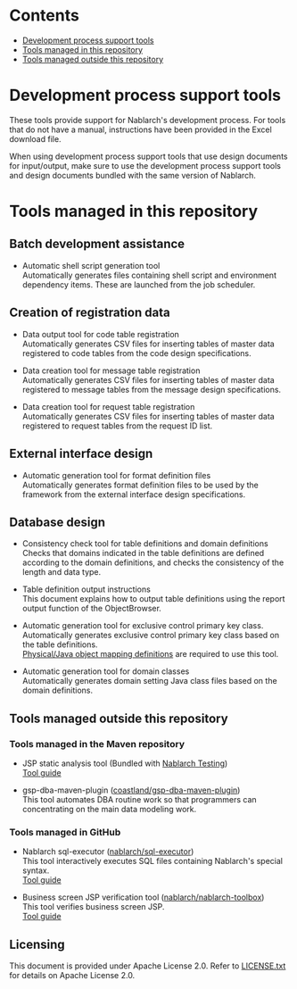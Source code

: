 # Contents

- [Development process support tools](#development-process-support-tools)
- [Tools managed in this repository](#tools-managed-in-this-repository)
- [Tools managed outside this repository](#tools-managed-outside-this-repository)

# Development process support tools

These tools provide support for Nablarch's development process. 
For tools that do not have a manual, instructions have been provided in the Excel download file. 

When using development process support tools that use design documents for input/output, 
make sure to use the development process support tools and design documents bundled with the same version of Nablarch. 

# Tools managed in this repository

## Batch development assistance

* Automatic shell script generation tool  
Automatically generates files containing shell script and environment dependency items. These are launched from the job scheduler.  

## Creation of registration data

* Data output tool for code table registration  
Automatically generates CSV files for inserting tables of master data registered to code tables from the code design specifications.  


* Data creation tool for message table registration  
Automatically generates CSV files for inserting tables of master data registered to message tables from the message design specifications.  

* Data creation tool for request table registration  
Automatically generates CSV files for inserting tables of master data registered to request tables from the request ID list.  

## External interface design

* Automatic generation tool for format definition files  
Automatically generates format definition files to be used by the framework from the external interface design specifications.  

## Database design

* Consistency check tool for table definitions and domain definitions  
Checks that domains indicated in the table definitions are defined according to the domain definitions, and checks the consistency of the length and data type.  

* Table definition output instructions  
This document explains how to output table definitions using the report output function of the ObjectBrowser.  


* Automatic generation tool for exclusive control primary key class.  
Automatically generates exclusive control primary key class based on the table definitions.  
[Physical/Java object mapping definitions](DB-Design/Physical_Type_Java_Object_Mapping_Definition.xls) are required to use this tool.


* Automatic generation tool for domain classes  
Automatically generates domain setting Java class files based on the domain definitions.  

## Tools managed outside this repository

### Tools managed in the Maven repository

* JSP static analysis tool (Bundled with [Nablarch Testing](https://mvnrepository.com/artifact/com.nablarch.framework/nablarch-testing))  
[Tool guide](https://nablarch.github.io/docs/LATEST/doc/en/development_tools/toolbox/JspStaticAnalysis/index.html)
  

* gsp-dba-maven-plugin ([coastland/gsp-dba-maven-plugin](https://github.com/coastland/gsp-dba-maven-plugin/tree/master/en))  
This tool automates DBA routine work so that programmers can concentrating on the main data modeling work.  


### Tools managed in GitHub

* Nablarch sql-executor ([nablarch/sql-executor](https://github.com/nablarch/sql-executor/tree/master/en))  
 This tool interactively executes SQL files containing Nablarch's special syntax.    
[Tool guide](https://nablarch.github.io/docs/LATEST/doc/en/development_tools/toolbox/SqlExecutor/SqlExecutor.html)
  
* Business screen JSP verification tool ([nablarch/nablarch-toolbox](https://github.com/nablarch/nablarch-toolbox/tree/master/en))  
This tool verifies business screen JSP.    
[Tool guide](https://nablarch.github.io/docs/LATEST/doc/en/development_tools/toolbox/JspVerifier/JspVerifier.html)



## Licensing
This document is provided under Apache License 2.0. 
Refer to [LICENSE.txt](./LICENSE.txt) for details on Apache License 2.0.
